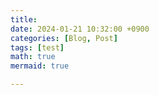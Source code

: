 ```yaml
---
title: 
date: 2024-01-21 10:32:00 +0900
categories: [Blog, Post]
tags: [test]
math: true
mermaid: true

---
```

<!--stackedit_data:
eyJoaXN0b3J5IjpbMTAxMzUyMDQyNl19
-->